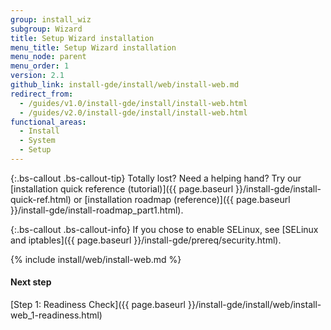 ```yaml
---
group: install_wiz
subgroup: Wizard
title: Setup Wizard installation
menu_title: Setup Wizard installation
menu_node: parent
menu_order: 1
version: 2.1
github_link: install-gde/install/web/install-web.md
redirect_from:
  - /guides/v1.0/install-gde/install/install-web.html
  - /guides/v2.0/install-gde/install/install-web.html
functional_areas:
  - Install
  - System
  - Setup
---
```


{:.bs-callout .bs-callout-tip}
Totally lost? Need a helping hand? Try our [installation quick reference (tutorial)]({{ page.baseurl }}/install-gde/install-quick-ref.html) or [installation roadmap (reference)]({{ page.baseurl }}/install-gde/install-roadmap_part1.html).

{:.bs-callout .bs-callout-info}
If you chose to enable SELinux, see [SELinux and iptables]({{ page.baseurl }}/install-gde/prereq/security.html).

{% include install/web/install-web.md %}

#### Next step
[Step 1: Readiness Check]({{ page.baseurl }}/install-gde/install/web/install-web_1-readiness.html)
